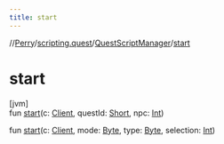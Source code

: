 ```yaml
---
title: start
---
```

//[Perry](../../../index.html)/[scripting.quest](../index.html)/[QuestScriptManager](index.html)/[start](start.html)



# start



[jvm]\
fun [start](start.html)(c: [Client](../../client/-client/index.html), questId: [Short](https://kotlinlang.org/api/latest/jvm/stdlib/kotlin/-short/index.html), npc: [Int](https://kotlinlang.org/api/latest/jvm/stdlib/kotlin/-int/index.html))

fun [start](start.html)(c: [Client](../../client/-client/index.html), mode: [Byte](https://kotlinlang.org/api/latest/jvm/stdlib/kotlin/-byte/index.html), type: [Byte](https://kotlinlang.org/api/latest/jvm/stdlib/kotlin/-byte/index.html), selection: [Int](https://kotlinlang.org/api/latest/jvm/stdlib/kotlin/-int/index.html))




